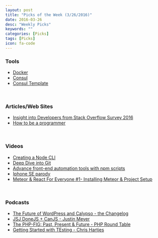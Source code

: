 ```yaml
---
layout: post
title: "Picks of the Week (3/26/2016)"
date: 2016-03-26
desc: "Weekly Picks"
keywords: ""
categories: [Picks]
tags: [Picks]
icon: fa-code
---
```

  

<h3 id="tools:8cff65e946b1c62d245adfac66f8fe41">Tools</h3>

<ul>
<li><a href="https://github.com/docker/docker">Docker</a></li>
<li><a href="https://www.consul.io/">Consul</a></li>
<li><a href="https://github.com/hashicorp/consul-template">Consul Template</a></li>
</ul>

<p><br /></p>

<h3 id="articles-web-sites:8cff65e946b1c62d245adfac66f8fe41">Articles/Web Sites</h3>

<ul>
<li><a href="https://medium.freecodecamp.com/2-out-of-3-developers-are-self-taught-and-other-insights-from-stack-overflow-s-2016-survey-of-50-8cf0ee5d4c21#.pvr8xgycz">Insight into Developers from Stack Overflow Survey 2016</a></li>
<li><a href="https://braydie.gitbooks.io/how-to-be-a-programmer/content/en/index.html">How to be a programmer</a></li>
</ul>

<p><br /></p>

<h3 id="videos:8cff65e946b1c62d245adfac66f8fe41">Videos</h3>

<ul>
<li><a href="https://www.youtube.com/watch?v=C9xGEJ80jjs">Creating a Node CLI</a></li>
<li><a href="https://www.youtube.com/watch?v=dBSHLb1B8sw">Deep Dive into Git</a></li>
<li><a href="https://www.youtube.com/watch?v=0RYETb9YVrk">Advance front-end automation tools with npm scripts</a></li>
<li><a href="https://www.youtube.com/watch?v=Bfktt22nUG4">Iphone SE parody</a></li>
<li><a href="https://www.youtube.com/watch?v=ootKAwnQiP4">Meteor &amp; React For Everyone #1- Installing Meteor &amp; Project Setup</a></li>
</ul>

<p><br /></p>

<h3 id="podcasts:8cff65e946b1c62d245adfac66f8fe41">Podcasts</h3>

<ul>
<li><a href="https://changelog.com/197/">The Future of WordPress and Calypso - the Changelog</a></li>
<li><a href="https://devchat.tv/js-jabber/202-jsj-donejs-canjs-with-justin-meyer">JSJ DoneJS + CanJS - Justin Meyer</a></li>
<li><a href="https://www.phproundtable.com/episode/the-php-framework-interop-group-past-present-future">The PHP-FIG: Past, Present &amp; Future - PHP Round Table</a></li>
<li><a href="http://www.fullstackradio.com/37">Getting Started with TEsting - Chris Hartjes</a></li>
</ul>
